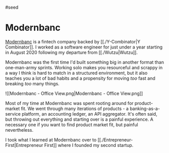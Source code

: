 #seed
# Modernbanc

[Modernbanc](https://modernbanc.com) is a fintech company backed by [[./Y-Combinator|Y Combinator]]. I worked as a software engineer for just under a year starting in August 2020 following my departure from [[./Wutzu|Wutzu]].

Modernbanc was the first time I'd built something big in another format than one-man-army sprints. Working solo makes you resourceful and scrappy in a way I think is hard to match in a structured environment, but it also teaches you a lot of bad habits and a propensity for moving *too* fast and breaking *too* many things. 

![[Modernbanc - Office View.png|Modernbanc - Office View.png]]

Most of my time at Modernbanc was spent rooting around for product-market fit. We went through many iterations of products - a banking-as-a-service platform, an accounting ledger, an API aggregator. It's often said, but throwing out everything and starting over is a painful experience. A necessary one if you want to find product market fit, but painful nevertheless. 

I took what I learned at Modernbanc over to [[./Entrepreneur-First|Entrepreneur First]] where I founded my second startup.